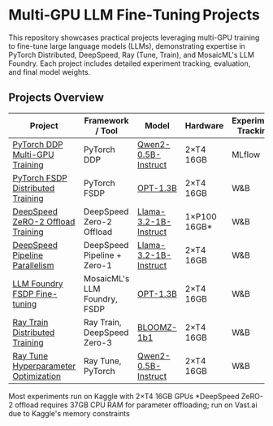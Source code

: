 # Multi‑GPU LLM Fine‑Tuning Projects

This repository showcases practical projects leveraging multi-GPU training to fine-tune large language models (LLMs), demonstrating expertise in PyTorch Distributed, DeepSpeed, Ray (Tune, Train), and MosaicML's LLM Foundry. Each project includes detailed experiment tracking, evaluation, and final model weights.

## Projects Overview

| Project | Framework / Tool | Model | Hardware | Experiment Tracking | Resources |
|---------|------------------|-------|----------|---------------------|-----------|
| [PyTorch DDP Multi-GPU Training](./pytorch-ddp/) | PyTorch DDP | [Qwen2-0.5B-Instruct](https://huggingface.co/Qwen/Qwen2-0.5B-Instruct) | 2×T4 16GB | MLflow | [Notebooks](pytorch-ddp-qwen-0.5b/) |
| [PyTorch FSDP Distributed Training](./pytorch-fsdp/) | PyTorch FSDP | [OPT-1.3B](https://huggingface.co/facebook/opt-1.3b) | 2×T4 16GB | W&B | [Notebook](pytorch-fsdp-opt-1.3b/pytorch-fsdp-opt-1-3b.ipynb) |
| [DeepSpeed ZeRO-2 Offload Training](./deepspeed-offload/) | DeepSpeed Zero-2 Offload | [Llama-3.2-1B-Instruct](https://huggingface.co/meta-llama/Llama-3.2-1B-Instruct) | 1×P100 16GB* | W&B | [Notebook](deepspeed-zero2-offload-llama-1b/) |
| [DeepSpeed Pipeline Parallelism](./deepspeed-pipeline/) | DeepSpeed Pipeline + Zero-1 | [Llama-3.2-1B-Instruct](https://huggingface.co/meta-llama/Llama-3.2-1B-Instruct) | 2×T4 16GB | W&B | [Notebook](deepspeed-pipeline-llama-1b/deepspeed-pipeline-notebook.ipynb) |
| [LLM Foundry FSDP Fine-tuning](./llm-foundry-finetune/) | MosaicML's LLM Foundry, FSDP | [OPT-1.3B](https://huggingface.co/facebook/opt-1.3b) | 2×T4 16GB | W&B | [Notebook](llm-foundry-opt-1.3b-fsdp/llm-foundry-notebook.ipynb) |
| [Ray Train Distributed Training](./ray-train/) | Ray Train, DeepSpeed Zero-3 | [BLOOMZ-1b1](https://huggingface.co/bigscience/bloomz-1b1) | 2×T4 16GB | W&B | [Notebooks](ray-train-bloom-1b-zero3/) |      |
| [Ray Tune Hyperparameter Optimization](./ray-tune/) | Ray Tune, PyTorch | [Qwen2-0.5B-Instruct](https://huggingface.co/Qwen/Qwen2-0.5B-Instruct) | 2×T4 16GB | W&B | [Notebook](ray-tune-qwen/ray-tune-qwen-0.5B-notebook-6-trials.ipynb)<br>[HF Model](https://huggingface.co/ash001/ray-tune-qwen-0.5B) |

Most experiments run on Kaggle with 2×T4 16GB GPUs
*DeepSpeed ZeRO-2 offload requires 37GB CPU RAM for parameter offloading; run on Vast.ai due to Kaggle's memory constraints


